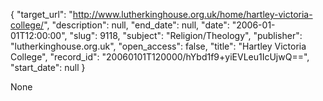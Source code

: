 {
  "target_url": "http://www.lutherkinghouse.org.uk/home/hartley-victoria-college/", 
  "description": null, 
  "end_date": null, 
  "date": "2006-01-01T12:00:00", 
  "slug": 9118, 
  "subject": "Religion/Theology", 
  "publisher": "lutherkinghouse.org.uk", 
  "open_access": false, 
  "title": "Hartley Victoria College", 
  "record_id": "20060101T120000/hYbd1f9+yiEVLeu1IcUjwQ==", 
  "start_date": null
}

None